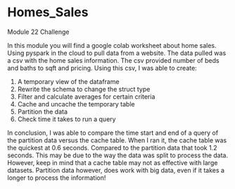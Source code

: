 # Homes_Sales
Module 22 Challenge

In this module you will find a google colab worksheet about home sales. Using pyspark in the cloud to pull data from a website. The data pulled was a csv with the home sales information. The csv provided number of beds and baths to sqft and pricing. Using this csv, I was able to create:
1. A temporary view of the dataframe
2. Rewrite the schema to change the struct type
3. Filter and calculate averages for certain criteria
4. Cache and uncache the temporary table
5. Partition the data
6. Check time it takes to run a query


In conclusion, I was able to compare the time start and end of a query of the partition data versus the cache table. When I ran it, the cache table was the quickest at 0.6 seconds. Compared to the partition data that took 1.2 seconds. This may be due to the way the data was split to process the data. However, keep in mind that a cache table may not as effective with large datasets. Partition data however, does work with big data, even if it takes a longer to process the information!

